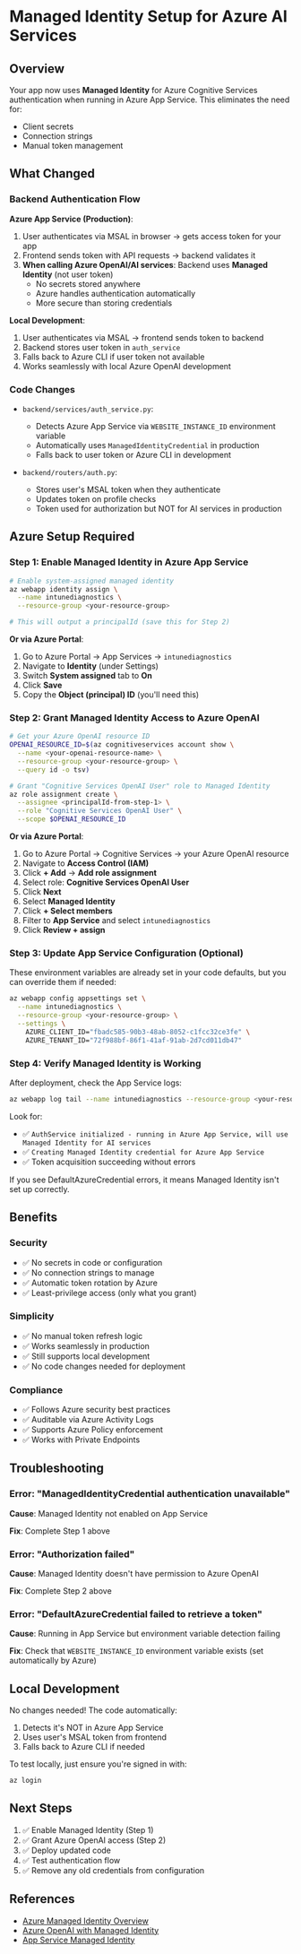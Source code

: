 # Managed Identity Setup for Azure AI Services

## Overview

Your app now uses **Managed Identity** for Azure Cognitive Services authentication when running in Azure App Service. This eliminates the need for:
- Client secrets
- Connection strings
- Manual token management

## What Changed

### Backend Authentication Flow

**Azure App Service (Production)**:
1. User authenticates via MSAL in browser → gets access token for your app
2. Frontend sends token with API requests → backend validates it
3. **When calling Azure OpenAI/AI services**: Backend uses **Managed Identity** (not user token)
   - No secrets stored anywhere
   - Azure handles authentication automatically
   - More secure than storing credentials

**Local Development**:
1. User authenticates via MSAL → frontend sends token to backend
2. Backend stores user token in `auth_service`
3. Falls back to Azure CLI if user token not available
4. Works seamlessly with local Azure OpenAI development

### Code Changes

- `backend/services/auth_service.py`:
  - Detects Azure App Service via `WEBSITE_INSTANCE_ID` environment variable
  - Automatically uses `ManagedIdentityCredential` in production
  - Falls back to user token or Azure CLI in development

- `backend/routers/auth.py`:
  - Stores user's MSAL token when they authenticate
  - Updates token on profile checks
  - Token used for authorization but NOT for AI services in production

## Azure Setup Required

### Step 1: Enable Managed Identity in Azure App Service

```bash
# Enable system-assigned managed identity
az webapp identity assign \
  --name intunediagnostics \
  --resource-group <your-resource-group>

# This will output a principalId (save this for Step 2)
```

**Or via Azure Portal**:
1. Go to Azure Portal → App Services → `intunediagnostics`
2. Navigate to **Identity** (under Settings)
3. Switch **System assigned** tab to **On**
4. Click **Save**
5. Copy the **Object (principal) ID** (you'll need this)

### Step 2: Grant Managed Identity Access to Azure OpenAI

```bash
# Get your Azure OpenAI resource ID
OPENAI_RESOURCE_ID=$(az cognitiveservices account show \
  --name <your-openai-resource-name> \
  --resource-group <your-resource-group> \
  --query id -o tsv)

# Grant "Cognitive Services OpenAI User" role to Managed Identity
az role assignment create \
  --assignee <principalId-from-step-1> \
  --role "Cognitive Services OpenAI User" \
  --scope $OPENAI_RESOURCE_ID
```

**Or via Azure Portal**:
1. Go to Azure Portal → Cognitive Services → your Azure OpenAI resource
2. Navigate to **Access Control (IAM)**
3. Click **+ Add** → **Add role assignment**
4. Select role: **Cognitive Services OpenAI User**
5. Click **Next**
6. Select **Managed Identity**
7. Click **+ Select members**
8. Filter to **App Service** and select `intunediagnostics`
9. Click **Review + assign**

### Step 3: Update App Service Configuration (Optional)

These environment variables are already set in your code defaults, but you can override them if needed:

```bash
az webapp config appsettings set \
  --name intunediagnostics \
  --resource-group <your-resource-group> \
  --settings \
    AZURE_CLIENT_ID="fbadc585-90b3-48ab-8052-c1fcc32ce3fe" \
    AZURE_TENANT_ID="72f988bf-86f1-41af-91ab-2d7cd011db47"
```

### Step 4: Verify Managed Identity is Working

After deployment, check the App Service logs:

```bash
az webapp log tail --name intunediagnostics --resource-group <your-resource-group>
```

Look for:
- ✅ `AuthService initialized - running in Azure App Service, will use Managed Identity for AI services`
- ✅ `Creating Managed Identity credential for Azure App Service`
- ✅ Token acquisition succeeding without errors

If you see DefaultAzureCredential errors, it means Managed Identity isn't set up correctly.

## Benefits

### Security
- ✅ No secrets in code or configuration
- ✅ No connection strings to manage
- ✅ Automatic token rotation by Azure
- ✅ Least-privilege access (only what you grant)

### Simplicity
- ✅ No manual token refresh logic
- ✅ Works seamlessly in production
- ✅ Still supports local development
- ✅ No code changes needed for deployment

### Compliance
- ✅ Follows Azure security best practices
- ✅ Auditable via Azure Activity Logs
- ✅ Supports Azure Policy enforcement
- ✅ Works with Private Endpoints

## Troubleshooting

### Error: "ManagedIdentityCredential authentication unavailable"

**Cause**: Managed Identity not enabled on App Service

**Fix**: Complete Step 1 above

### Error: "Authorization failed"

**Cause**: Managed Identity doesn't have permission to Azure OpenAI

**Fix**: Complete Step 2 above

### Error: "DefaultAzureCredential failed to retrieve a token"

**Cause**: Running in App Service but environment variable detection failing

**Fix**: Check that `WEBSITE_INSTANCE_ID` environment variable exists (set automatically by Azure)

## Local Development

No changes needed! The code automatically:
1. Detects it's NOT in Azure App Service
2. Uses user's MSAL token from frontend
3. Falls back to Azure CLI if needed

To test locally, just ensure you're signed in with:
```bash
az login
```

## Next Steps

1. ✅ Enable Managed Identity (Step 1)
2. ✅ Grant Azure OpenAI access (Step 2)
3. ✅ Deploy updated code
4. ✅ Test authentication flow
5. ✅ Remove any old credentials from configuration

## References

- [Azure Managed Identity Overview](https://learn.microsoft.com/en-us/azure/active-directory/managed-identities-azure-resources/overview)
- [Azure OpenAI with Managed Identity](https://learn.microsoft.com/en-us/azure/ai-services/openai/how-to/managed-identity)
- [App Service Managed Identity](https://learn.microsoft.com/en-us/azure/app-service/overview-managed-identity)
